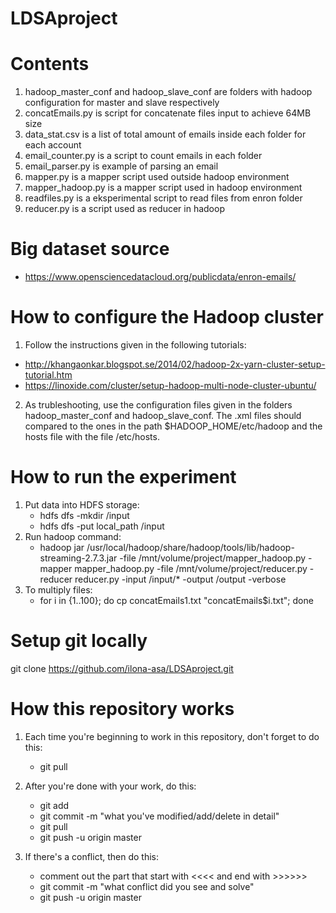 # LDSAproject

# Contents
1. hadoop_master_conf and hadoop_slave_conf are folders with hadoop configuration for master and slave respectively
2. concatEmails.py is script for concatenate files input to achieve 64MB size
3. data_stat.csv is a list of total amount of emails inside each folder for each account
4. email_counter.py is a script to count emails in each folder
5. email_parser.py is example of parsing an email
6. mapper.py is a mapper script used outside hadoop environment
7. mapper_hadoop.py is a mapper script used in hadoop environment
8. readfiles.py is a eksperimental script to read files from enron folder
9. reducer.py is a script used as reducer in hadoop

# Big dataset source
* https://www.opensciencedatacloud.org/publicdata/enron-emails/

# How to configure the Hadoop cluster
1. Follow the instructions given in the following tutorials:
* http://khangaonkar.blogspot.se/2014/02/hadoop-2x-yarn-cluster-setup-tutorial.htm
* https://linoxide.com/cluster/setup-hadoop-multi-node-cluster-ubuntu/
2. As trubleshooting, use the configuration files given in the folders hadoop_master_conf and hadoop_slave_conf. The .xml files should compared to the ones in the path $HADOOP_HOME/etc/hadoop and the hosts file with the file /etc/hosts.

# How to run the experiment

1. Put data into HDFS storage:
	- hdfs dfs -mkdir /input
	- hdfs dfs -put local_path /input
2. Run hadoop command:
	- hadoop jar /usr/local/hadoop/share/hadoop/tools/lib/hadoop-streaming-2.7.3.jar -file /mnt/volume/project/mapper_hadoop.py -mapper mapper_hadoop.py -file /mnt/volume/project/reducer.py -reducer reducer.py -input /input/* -output /output -verbose
3. To multiply files:
	- for i in {1..100}; do cp concatEmails1.txt "concatEmails$i.txt"; done


# Setup git locally
git clone https://github.com/ilona-asa/LDSAproject.git

# How this repository works
1. Each time you're beginning to work in this repository, don't forget to do this:
    - git pull
  
2. After you're done with your work, do this:
    - git add <filename>
    - git commit -m "what you've modified/add/delete in detail"
    - git pull
    - git push -u origin master
  
3. If there's a conflict, then do this:
    - comment out the part that start with <<<< and end with >>>>>>
    - git commit -m "what conflict did you see and solve"
    - git push -u origin master
